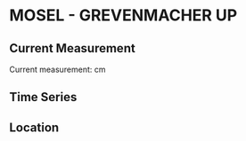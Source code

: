# MOSEL - GREVENMACHER UP

## Current Measurement

Current measurement: <Value topic="rivers/pegel-online/MOSEL/GREVENMACHER-UP/measurementValue"/> cm

## Time Series

<TimeSeries topic="rivers/pegel-online/MOSEL/GREVENMACHER-UP/measurementValue" period="week" />

## Location

<WorldMap>
  <Marker lat="49.675047980817645" lon="6.4414087633873125" labelTopic="rivers/pegel-online/MOSEL/GREVENMACHER-UP/measurementValue" />
</WorldMap>
